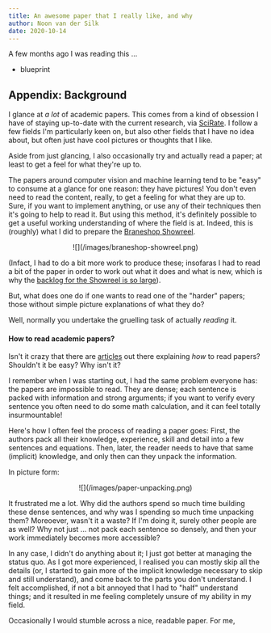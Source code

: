 ```yaml
---
title: An awesome paper that I really like, and why
author: Noon van der Silk
date: 2020-10-14
---
```


A few months ago I was reading this ...



- blueprint








## Appendix: Background

I glance at _a lot_ of academic papers. This comes from a kind of obsession I
have of staying up-to-date with the current research, via
[SciRate](https://scirate.com/). I follow a few fields I'm particularly keen
on, but also other fields that I have no idea about, but often just have cool
pictures or thoughts that I like.

Aside from just glancing, I also occasionally try and actually read a paper;
at least to get a feel for what they're up to.

The papers around computer vision and machine learning tend to be "easy" to
consume at a glance for one reason: they have pictures! You don't even need to
read the content, really, to get a feeling for what they are up to. Sure, if
you want to implement anything, or use any of their techniques then it's going
to help to read it. But using this method, it's definitely possible to get a
useful working understanding of where the field is at. Indeed, this is
(roughly) what I did to prepare the [Braneshop
Showreel](https://braneshop.com.au/showreel.html).

<center>
![](/images/braneshop-showreel.png)
</center>

(Infact, I had to do a bit
more work to produce these; insofaras I had to read a bit of the paper in
order to work out what it does and what is new, which is why the [backlog for the Showreel is so
large](https://github.com/BraneShop/showreel/issues/)).

But, what does one do if one wants to read one of the "harder" papers; those
without simple picture explanations of what they do?

Well, normally you undertake the gruelling task of actually _reading_ it.

#### How to read academic papers?

Isn't it crazy that there are
[articles](https://web.stanford.edu/class/ee384m/Handouts/HowtoReadPaper.pdf)
out there explaining _how_ to read papers? Shouldn't it be easy? Why isn't it?

I remember when I was starting out, I had the same problem everyone has: the
papers are impossible to read. They are dense; each sentence is packed with
information and strong arguments; if you want to verify every sentence you
often need to do some math calculation, and it can feel totally
insurmountable!

Here's how I often feel the process of reading a paper goes: First, the
authors pack all their knowledge, experience, skill and detail into a few
sentences and equations. Then, later, the reader needs to have that same
(implicit) knowledge, and only then can they unpack the information.

In picture form:

<center>
![](/images/paper-unpacking.png)
</center>


It frustrated me a lot. Why did the authors spend so much time building these
dense sentences, and why was I spending so much time unpacking them?
Moreoever, wasn't it a waste? If I'm doing it, surely other people are as
well? Why not just ... not pack each sentence so densely, and then your work
immediately becomes more accessible?

In any case, I didn't do anything about it; I just got better at managing the
status quo.  As I got more experienced, I realised you can mostly skip all the
details (or, I started to gain more of the implicit knowledge necessary to
skip and still understand), and come back to the parts you don't
understand. I felt accomplished, if not a bit annoyed that I had to "half"
understand things; and it resulted in me feeling completely unsure of my
ability in my field.

Occasionally I would stumble across a nice, readable paper. For me, 

